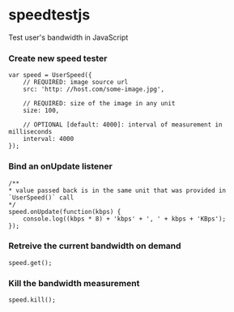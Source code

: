 # speedtestjs
Test user's bandwidth in JavaScript

### Create new speed tester
```
var speed = UserSpeed({
    // REQUIRED: image source url
    src: 'http: //host.com/some-image.jpg', 
    
    // REQUIRED: size of the image in any unit
    size: 100,
    
    // OPTIONAL [default: 4000]: interval of measurement in milliseconds
    interval: 4000
});
```

### Bind an onUpdate listener
```
/**
* value passed back is in the same unit that was provided in `UserSpeed()` call
*/
speed.onUpdate(function(kbps) {
    console.log((kbps * 8) + 'kbps' + ', ' + kbps + 'KBps');
});
```
### Retreive the current bandwidth on demand
```
speed.get();
```
### Kill the bandwidth measurement
```
speed.kill();
```
